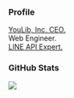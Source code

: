 ### Profile
[YouLib, Inc. CEO.](https://youlib.co.jp)  
Web Engineer.  
[LINE API Expert.](https://www.line-community.me/ja/apiexpert/detail/61e4466e69e9a522434aa082)  

### GitHub Stats

<a href="https://github.com/anuraghazra/github-readme-stats">
  <img align="left" src="https://github-readme-stats.vercel.app/api/top-langs/?username=hyodoblog&layout=compact" />
</a>
